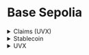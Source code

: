 # Base Sepolia

<details>

<summary>Claims (UVX)</summary>

[<mark style="color:purple;">**address**</mark>](https://sepolia.basescan.org/address/0xc4E6559DBc61f59C713d8d6CD7a819c429Df076a)

```
0xc4E6559DBc61f59C713d8d6CD7a819c429Df076a
```

<mark style="color:purple;">**deployment**</mark>

```
npx hardhat ignition deploy ./ignition/modules/Claims.ts --network base-sepolia
```

<mark style="color:purple;">**arguments**</mark>

<pre><code><strong>["0xEFb36B2D443C5A6Ff4127cDa30944A12B421b9C2", "0xbf924c7081951a52c54836CB05637D8c4C77502d"]
</strong></code></pre>

<mark style="color:purple;">**verification**</mark>

```
npx hardhat verify --network base-sepolia 0xc4E6559DBc61f59C713d8d6CD7a819c429Df076a "0xEFb36B2D443C5A6Ff4127cDa30944A12B421b9C2" "0xbf924c7081951a52c54836CB05637D8c4C77502d"
```

</details>

<details>

<summary>Stablecoin</summary>

[<mark style="color:purple;">**address**</mark>](https://sepolia.basescan.org/address/0x7fc9a5730381ddf44c7d762d82a4aabc90fae786)

```
0x7FC9a5730381DdF44C7D762d82A4aabC90fAE786
```

<mark style="color:purple;">**command**</mark>

```
npx hardhat ignition deploy ./ignition/modules/Stablecoin.ts --network base-sepolia
```

<mark style="color:purple;">**arguments**</mark>

```
[6]
```

<mark style="color:purple;">**verification**</mark>

<pre><code><strong>npx hardhat verify --network base-sepolia 0x7FC9a5730381DdF44C7D762d82A4aabC90fAE786 "6"
</strong></code></pre>

</details>

<details>

<summary>UVX</summary>

[<mark style="color:purple;">**address**</mark>](https://sepolia.basescan.org/address/0xbf924c7081951a52c54836CB05637D8c4C77502d)

```
0xbf924c7081951a52c54836CB05637D8c4C77502d
```

<mark style="color:purple;">**command**</mark>

```
npx hardhat ignition deploy ./ignition/modules/UVX.ts --network base-sepolia
```

<mark style="color:purple;">**arguments**</mark>

```
["0xEFb36B2D443C5A6Ff4127cDa30944A12B421b9C2", "0x7FC9a5730381DdF44C7D762d82A4aabC90fAE786"]
```

<mark style="color:purple;">**verification**</mark>

```
npx hardhat verify --network base-sepolia 0xbf924c7081951a52c54836CB05637D8c4C77502d "0xEFb36B2D443C5A6Ff4127cDa30944A12B421b9C2" "0x7FC9a5730381DdF44C7D762d82A4aabC90fAE786"
```

</details>

